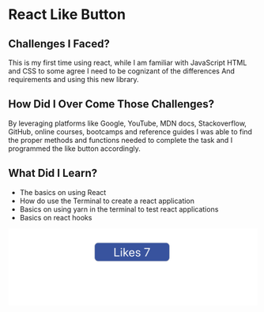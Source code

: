 # React Like Button

## Challenges I Faced?

This is my first time using react, while I am familiar with JavaScript HTML and CSS to some agree I need to be cognizant of the differences And requirements and using this new library.

## How Did I Over Come Those Challenges? 

By leveraging platforms like Google, YouTube, MDN docs, Stackoverflow, GitHub, online courses, bootcamps and reference guides I was able to find the proper methods and functions needed to complete the task and I programmed the like button accordingly.

## What Did I Learn? 

* The basics on using React
* How do use the Terminal to create a react application
* Basics on using yarn in the terminal to test react applications
* Basics on react hooks


![React Like Button Image](reactlike.png)


